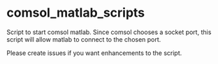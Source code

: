 # comsol_matlab_scripts

Script to start comsol matlab.
Since comsol chooses a socket port, this script will allow matlab to connect to the chosen port.

Please create issues if you want enhancements to the script.
